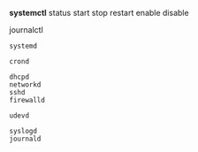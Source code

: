 ---
---
**systemctl** status start stop restart enable disable

journalctl

```
systemd

crond

dhcpd
networkd
sshd
firewalld

udevd

syslogd
journald
```